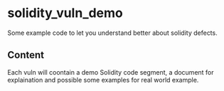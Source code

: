 # solidity_vuln_demo
Some example code to let you understand better about solidity defects.
## Content
Each vuln will coontain a demo Solidity code segment, a document for explaination and possible some examples for real world example.
